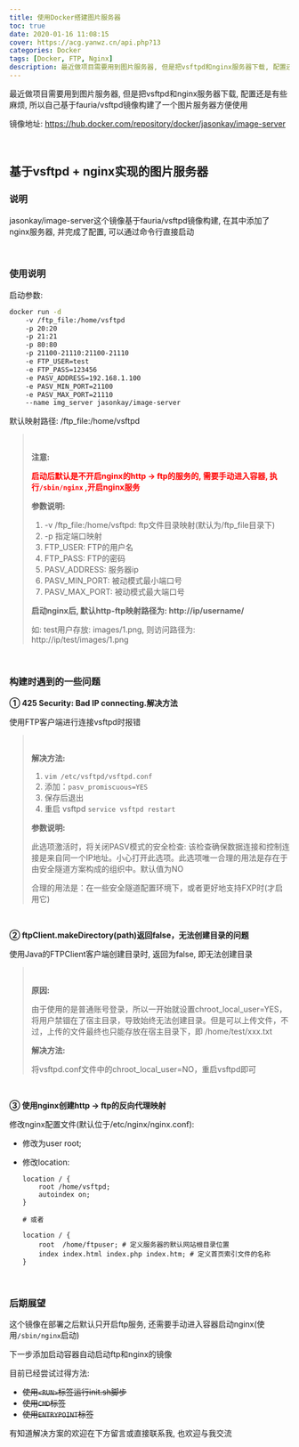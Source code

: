 ```yaml
---
title: 使用Docker搭建图片服务器
toc: true
date: 2020-01-16 11:08:15
cover: https://acg.yanwz.cn/api.php?13
categories: Docker
tags: [Docker, FTP, Nginx]
description: 最近做项目需要用到图片服务器, 但是把vsftpd和nginx服务器下载, 配置还是有些麻烦, 所以自己基于fauria/vsftpd镜像构建了一个图片服务器方便使用
---
```


最近做项目需要用到图片服务器, 但是把vsftpd和nginx服务器下载, 配置还是有些麻烦, 所以自己基于fauria/vsftpd镜像构建了一个图片服务器方便使用

镜像地址: https://hub.docker.com/repository/docker/jasonkay/image-server

<br/>

<!--more-->

## 基于vsftpd + nginx实现的图片服务器

### 说明

jasonkay/image-server这个镜像基于fauria/vsftpd镜像构建, 在其中添加了nginx服务器, 并完成了配置, 可以通过命令行直接启动

<br/>

### 使用说明

启动参数:

```bash
docker run -d 
    -v /ftp_file:/home/vsftpd 
    -p 20:20 
    -p 21:21 
    -p 80:80 
    -p 21100-21110:21100-21110 
    -e FTP_USER=test 
    -e FTP_PASS=123456 
    -e PASV_ADDRESS=192.168.1.100 
    -e PASV_MIN_PORT=21100 
    -e PASV_MAX_PORT=21110 
    --name img_server jasonkay/image-server
```

默认映射路径: /ftp_file:/home/vsftpd

>   <br/>
>
>   **注意:**
>
>   <font color="#f00">**启动后默认是不开启nginx的http -> ftp的服务的, 需要手动进入容器, 执行`/sbin/nginx` ,开启nginx服务**</font>
>
>   **参数说明:**
>
>   1.  -v /ftp_file:/home/vsftpd: ftp文件目录映射(默认为/ftp_file目录下)
>   2.  -p 指定端口映射
>   3.  FTP_USER: FTP的用户名
>   4.  FTP_PASS: FTP的密码
>   5.  PASV_ADDRESS: 服务器ip
>   6.  PASV_MIN_PORT: 被动模式最小端口号
>   7.  PASV_MAX_PORT: 被动模式最大端口号
>
>   **启动nginx后, 默认http-ftp映射路径为: http://ip/username/**
>
>   如: test用户存放: images/1.png, 则访问路径为: http://ip/test/images/1.png

<br/>

### 构建时遇到的一些问题

**① 425 Security: Bad IP connecting.解决方法**

使用FTP客户端进行连接vsftpd时报错

><br/>
>
>**解决方法:**
>
>1.  `vim /etc/vsftpd/vsftpd.conf`
>2.  添加：`pasv_promiscuous=YES`
>3.  保存后退出
>4.  重启 vsftpd   `service vsftpd restart`
>
>**参数说明:**
>
>此选项激活时，将关闭PASV模式的安全检查: 该检查确保数据连接和控制连接是来自同一个IP地址。小心打开此选项。此选项唯一合理的用法是存在于由安全隧道方案构成的组织中。默认值为NO
>
>合理的用法是：在一些安全隧道配置环境下，或者更好地支持FXP时(才启用它)

<br/>

**② ftpClient.makeDirectory(path)返回false，无法创建目录的问题**

使用Java的FTPClient客户端创建目录时, 返回为false, 即无法创建目录

><br/>
>
>**原因:**
>
>由于使用的是普通账号登录，所以一开始就设置chroot_local_user=YES，将用户禁锢在了宿主目录，导致始终无法创建目录。但是可以上传文件，不过，上传的文件最终也只能存放在宿主目录下，即 /home/test/xxx.txt
>
>**解决方法:**
>
>将vsftpd.conf文件中的chroot_local_user=NO，重启vsftpd即可

<br/>

**③ 使用nginx创建http -> ftp的反向代理映射**

修改nginx配置文件(默认位于/etc/nginx/nginx.conf):

-   修改为user root;

-   修改location:

    ```
    location / {
    	root /home/vsftpd;
    	autoindex on;
    }
    
    # 或者
    
    location / {  
        root  /home/ftpuser; # 定义服务器的默认网站根目录位置
        index index.html index.php index.htm; # 定义首页索引文件的名称
    }
    ```

<br/>

### 后期展望

这个镜像在部署之后默认只开启ftp服务, 还需要手动进入容器启动nginx(使用`/sbin/nginx`启动)

下一步添加启动容器自动启动ftp和nginx的镜像

目前已经尝试过得方法:

-   ~~使用`<RUN>`标签运行init.sh脚步~~
-   ~~使用`CMD`标签~~
-   ~~使用`ENTRYPOINT`标签~~

有知道解决方案的欢迎在下方留言或直接联系我, 也欢迎与我交流

<br/>